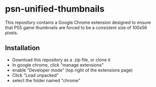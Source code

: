 # psn-unified-thumbnails

This repository contains a Google Chrome extension designed to ensure that PS5 game thumbnails are forced to be a consistent size of 100x56 pixels.

## Installation
- Download this repository as a .zip file, or clone it
- In google chrome, click "manage extensions"
- enable "Developer mode" (top right of the extensions page)
- Click "Load unpacked"
- select the folder named "chrome"

